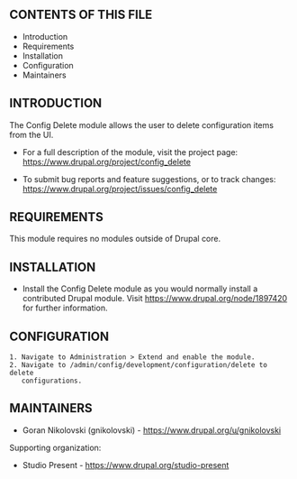 CONTENTS OF THIS FILE
---------------------

 * Introduction
 * Requirements
 * Installation
 * Configuration
 * Maintainers


INTRODUCTION
------------

The Config Delete module allows the user to delete configuration items from the
UI.

 * For a full description of the module, visit the project page:
   https://www.drupal.org/project/config_delete

 * To submit bug reports and feature suggestions, or to track changes:
   https://www.drupal.org/project/issues/config_delete


REQUIREMENTS
------------

This module requires no modules outside of Drupal core.


INSTALLATION
------------

 * Install the Config Delete module as you would normally install a contributed
   Drupal module. Visit https://www.drupal.org/node/1897420 for further
   information.


CONFIGURATION
-------------

    1. Navigate to Administration > Extend and enable the module.
    2. Navigate to /admin/config/development/configuration/delete to delete
       configurations.


MAINTAINERS
-----------

 * Goran Nikolovski (gnikolovski) - https://www.drupal.org/u/gnikolovski

Supporting organization:

 * Studio Present - https://www.drupal.org/studio-present
